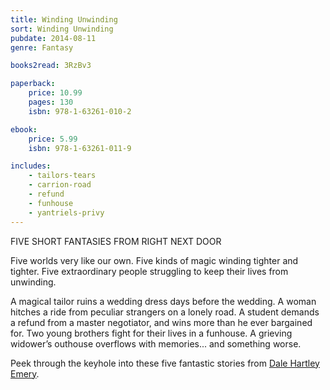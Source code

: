 ```yaml
---
title: Winding Unwinding
sort: Winding Unwinding
pubdate: 2014-08-11
genre: Fantasy

books2read: 3RzBv3

paperback:
    price: 10.99
    pages: 130
    isbn: 978-1-63261-010-2

ebook:
    price: 5.99
    isbn: 978-1-63261-011-9

includes:
    - tailors-tears
    - carrion-road
    - refund
    - funhouse
    - yantriels-privy
---
```


FIVE SHORT FANTASIES FROM RIGHT NEXT DOOR

Five worlds very like our own.
Five kinds of magic winding tighter and tighter.
Five extraordinary people struggling to keep their lives from unwinding.

A magical tailor ruins a wedding dress days before the wedding.
A woman hitches a ride from peculiar strangers on a lonely road.
A student demands a refund from a master negotiator,
and wins more than he ever bargained for.
Two young brothers fight for their lives in a funhouse.
A grieving widower’s outhouse overflows with memories...
and something worse.

Peek through the keyhole into these five fantastic stories from
[Dale Hartley Emery](http://dalehartleyemery.com/).
